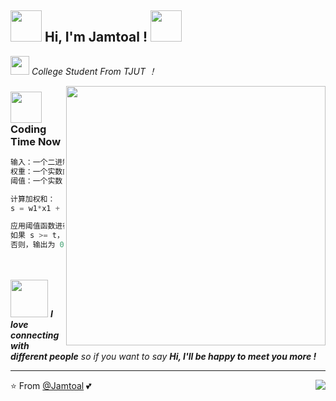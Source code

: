 <h2><img src="https://www.yazizzy.top//upload/1.gif" width="50"> Hi, I'm Jamtoal ! <img src="https://www.yazizzy.top//upload/1.gif" width="50"></h2>

<p><img src="https://www.yazizzy.top//upload/2.gif" width="30"> <em> College Student From TJUT ！
</em></p>

<img align='right' src="https://www.yazizzy.top//upload/gif3.gif" width="415">

### <img src="https://www.yazizzy.top//upload/4.gif" width="50"> Coding Time Now


```Julia
输入：一个二进制向量 x = (x1, x2, ..., xn)  // 输入信号
权重：一个实数向量 w = (w1, w2, ..., wn)    // 输入权重
阈值：一个实数 t                            // 阈值

计算加权和：
s = w1*x1 + w2*x2 + ... + wn*xn

应用阈值函数进行激活：
如果 s >= t，则输出为 1
否则，输出为 0

```

<br>
<br>
<img src="https://jsd.cdn.zzko.cn/gh/ElainaFanBoy/picx-images-hosting@master/20230719/5.gif" width="60"> <em><b>I love connecting with different people</b> so if you want to say <b>Hi, I'll be happy to meet you more !</b></em>

---

⭐️ From [@Jamtoal](https://github.com/Jamtoal) 💕
<img align='right' src="https://komarev.com/ghpvc/?username=Jamtoal&label=Profile+Views&color=3a8755">

